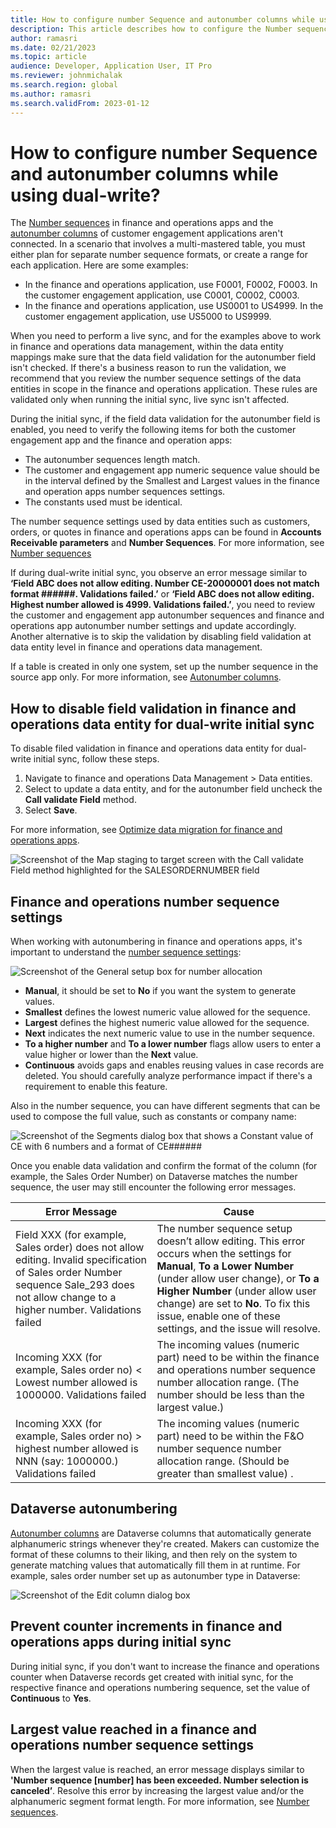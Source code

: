 ```yaml
---
title: How to configure number Sequence and autonumber columns while using dual-write?
description: This article describes how to configure the Number sequences in F&O and Autonumber columns in Microsoft Dataverse for business identifiers involved in dual-write. 
author: ramasri
ms.date: 02/21/2023
ms.topic: article
audience: Developer, Application User, IT Pro
ms.reviewer: johnmichalak
ms.search.region: global
ms.author: ramasri
ms.search.validFrom: 2023-01-12
---
```


# How to configure number Sequence and autonumber columns while using dual-write?

The [Number sequences](../../fin-ops/organization-administration/number-sequence-overview) in finance and operations apps and the [autonumber columns](https://learn.microsoft.com/en-us/powerapps/maker/data-platform/autonumber-fields) of customer engagement applications aren't connected. In a scenario that involves a multi-mastered table, you must either plan for separate number sequence formats, or create a range for each application. Here are some examples:

- In the finance and operations application, use F0001, F0002, F0003. In the customer engagement application, use C0001, C0002, C0003. 
- In the finance and operations application, use US0001 to US4999. In the customer engagement application, use US5000 to US9999. 

When you need to perform a live sync, and for the examples above to work in finance and operations data management, within the data entity mappings make sure that the data field validation for the autonumber field isn't checked.  If there's a business reason to run the validation, we recommend that you review the number sequence settings of the data entities in scope in the finance and operations application. These rules are validated only when running the initial sync, live sync isn't affected. 

During the initial sync, if the field data validation for the autonumber field is enabled, you need to verify the following items for both the customer engagement app and the finance and operation apps:

- The autonumber sequences length match.
- The customer and engagement app numeric sequence value should be in the interval defined by the Smallest and Largest values in the finance and operation apps number sequences settings.
- The constants used must be identical.

The number sequence settings used by data entities such as customers, orders, or quotes in finance and operations apps can be found in **Accounts Receivable parameters** and **Number Sequences**. For more information, see [Number sequences](https://learn.microsoft.com/en-us/dynamics365/fin-ops-core/fin-ops/organization-administration/number-sequence-overview)

If during dual-write initial sync, you observe an error message similar to **‘Field ABC does not allow editing. Number CE-20000001 does not match format ######. Validations failed.’** or **‘Field ABC does not allow editing. Highest number allowed is 4999. Validations failed.’**, you need to review the customer and engagement app autonumber sequences and finance and operations app autonumber number settings and update accordingly. Another alternative is to skip the validation by disabling field validation at data entity level in finance and operations data management.

If a table is created in only one system, set up the number sequence in the source app only. For more information, see [Autonumber columns](/powerapps/maker/data-platform/autonumber-fields).


## How to disable field validation in finance and operations data entity for dual-write initial sync

To disable filed validation in finance and operations data entity for dual-write initial sync, follow these steps.

1. Navigate to finance and operations Data Management > Data entities.
1. Select to update a data entity, and for the autonumber field uncheck the **Call validate Field** method.
1. Select **Save**. 

For more information, see [Optimize data migration for finance and operations apps](../sysadmin/optimize-data-migration).

![Screenshot of the Map staging to target screen with the Call validate Field method highlighted for the SALESORDERNUMBER field](media/numseq-1.png)


## Finance and operations number sequence settings

When working with autonumbering in finance and operations apps, it's important to understand the [number sequence settings](../fin-ops/organization-administration/number-sequence-overview): 

![Screenshot of the General setup box for number allocation](media/numseq-2.png)

- **Manual**, it should be set to **No** if you want the system to generate values. 
- **Smallest** defines the lowest numeric value allowed for the sequence.
- **Largest** defines the highest numeric value allowed for the sequence.
- **Next** indicates the next numeric value to use in the number sequence.
- **To a higher number** and **To a lower number** flags allow users to enter a value higher or lower than the **Next** value. 
- **Continuous** avoids gaps and enables reusing values in case records are deleted. You should carefully analyze performance impact if there's a requirement to enable this feature.

Also in the number sequence, you can have different segments that can be used to compose the full value, such as constants or company name:

![Screenshot of the Segments dialog box that shows a Constant value of CE with 6 numbers and a format of CE######](media/numseq-3.png)

Once you enable data validation and confirm the format of the column (for example, the Sales Order Number) on Dataverse matches the number sequence, the user may still encounter the following error messages. 

|Error Message|Cause|
|-----|----|
|Field  XXX (for example, Sales order) does not allow editing. Invalid specification of Sales order Number sequence Sale_293 does not allow change to a higher number. Validations failed | The number sequence setup doesn’t allow editing. This error occurs when the settings for **Manual**, **To a Lower Number** (under allow user change), or **To a Higher Number** (under allow user change) are set to **No**. To fix this issue, enable one of these settings, and the issue will resolve. |
|Incoming XXX (for example, Sales order no) < Lowest number allowed is 1000000. Validations failed | The incoming values (numeric part) need to be within the finance and operations number sequence number allocation range. (The number should be less than the largest value.) |
|Incoming XXX (for example, Sales order no) > highest number allowed is NNN (say: 1000000.) Validations failed | The incoming values (numeric part) need to be within the F&O number sequence number allocation range. (Should be greater than smallest value) . |


## Dataverse autonumbering 
[Autonumber columns](/power-apps/maker/data-platform/autonumber-fields) are Dataverse columns that automatically generate alphanumeric strings whenever they're created. Makers can customize the format of these columns to their liking, and then rely on the system to generate matching values that automatically fill them in at runtime. For example, sales order number set up as autonumber type in Dataverse:

![Screenshot of the Edit column dialog box](media/numseq-4.png)

## Prevent counter increments in finance and operations apps during initial sync 

During initial sync, if you don't want to increase the finance and operations counter when Dataverse records get created with initial sync, for the respective finance and operations numbering sequence, set the value of **Continuous** to **Yes**. 

## Largest value reached in a finance and operations number sequence settings

When the largest value is reached, an error message displays similar to **'Number sequence [number] has been exceeded. Number selection is canceled’**. Resolve this error by increasing the largest value and/or the alphanumeric segment format length. For more information, see [Number sequences](../fin-ops/organization-administration/number-sequence-overview).
 




